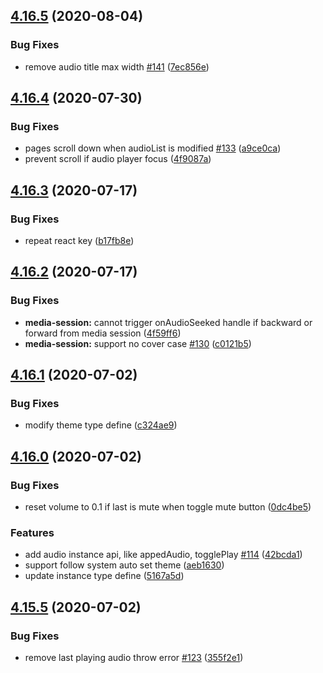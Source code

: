 ## [4.16.5](https://github.com/lijinke666/react-music-player/compare/v4.16.4...v4.16.5) (2020-08-04)


### Bug Fixes

* remove audio title max width [#141](https://github.com/lijinke666/react-music-player/issues/141) ([7ec856e](https://github.com/lijinke666/react-music-player/commit/7ec856ec864078a8ff8345e465aa00d0344b8f4d))

## [4.16.4](https://github.com/lijinke666/react-music-player/compare/v4.16.3...v4.16.4) (2020-07-30)


### Bug Fixes

* pages scroll down when audioList is modified [#133](https://github.com/lijinke666/react-music-player/issues/133) ([a9ce0ca](https://github.com/lijinke666/react-music-player/commit/a9ce0cadaff652c4a262f778ed7265f544778b3c))
* prevent scroll if audio player focus ([4f9087a](https://github.com/lijinke666/react-music-player/commit/4f9087a9489d829238db9a31267c7f1890bb7654))

## [4.16.3](https://github.com/lijinke666/react-music-player/compare/v4.16.2...v4.16.3) (2020-07-17)


### Bug Fixes

* repeat react key ([b17fb8e](https://github.com/lijinke666/react-music-player/commit/b17fb8ec95a3fad8ed4a36c9c3addd752a3d1d54))

## [4.16.2](https://github.com/lijinke666/react-music-player/compare/v4.16.1...v4.16.2) (2020-07-17)


### Bug Fixes

* **media-session:** cannot trigger onAudioSeeked handle if backward or forward from media session ([4f59ff6](https://github.com/lijinke666/react-music-player/commit/4f59ff6b67851a1a2b6b831dd384daf334132973))
* **media-session:** support no cover case [#130](https://github.com/lijinke666/react-music-player/issues/130) ([c0121b5](https://github.com/lijinke666/react-music-player/commit/c0121b51f349f6ab89d093acbe3d1ac332421634))

## [4.16.1](https://github.com/lijinke666/react-music-player/compare/v4.16.0...v4.16.1) (2020-07-02)


### Bug Fixes

* modify theme type define ([c324ae9](https://github.com/lijinke666/react-music-player/commit/c324ae94cb03f5da829181d7916334ef0689fdc0))

## [4.16.0](https://github.com/lijinke666/react-music-player/compare/v4.15.5...v4.16.0) (2020-07-02)


### Bug Fixes

* reset volume to 0.1 if last is mute when toggle mute button ([0dc4be5](https://github.com/lijinke666/react-music-player/commit/0dc4be5d32e704fd6f9dc889e89df56fc8be7617))


### Features

* add audio instance api, like appedAudio, togglePlay [#114](https://github.com/lijinke666/react-music-player/issues/114) ([42bcda1](https://github.com/lijinke666/react-music-player/commit/42bcda1d2851d7a73871bd9f9e4a7e3d3f03b81b))
* support follow system auto set theme ([aeb1630](https://github.com/lijinke666/react-music-player/commit/aeb163063fbaebbc195d2f2d71a26b731f6ec50e))
* update instance type define ([5167a5d](https://github.com/lijinke666/react-music-player/commit/5167a5d960f585fcb248bebfc3b48c3f89529ca9))

## [4.15.5](https://github.com/lijinke666/react-music-player/compare/v4.15.4...v4.15.5) (2020-07-02)


### Bug Fixes

* remove last playing audio throw error [#123](https://github.com/lijinke666/react-music-player/issues/123) ([355f2e1](https://github.com/lijinke666/react-music-player/commit/355f2e171ff84338be5df3a745c9f8193af304ea))

